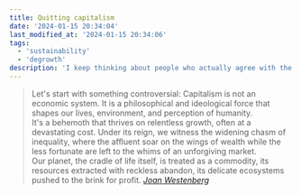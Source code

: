 ```yaml
---
title: Quitting capitalism
date: '2024-01-15 20:34:04'
last_modified_at: '2024-01-15 20:34:06'
tags:
  - 'sustainability'
  - 'degrowth'
description: 'I keep thinking about people who actually agree with the current incarnation of capitalism as members of a <em>growth death cult</em>. Can’t explain it differently.'
---
```

> Let's start with something controversial: Capitalism is not an economic system. It is a philosophical and ideological force that shapes our lives, environment, and perception of humanity.\
> It's a behemoth that thrives on relentless growth, often at a devastating cost. Under its reign, we witness the widening chasm of inequality, where the affluent soar on the wings of wealth while the less fortunate are left to the whims of an unforgiving market.\
> Our planet, the cradle of life itself, is treated as a commodity, its resources extracted with reckless abandon, its delicate ecosystems pushed to the brink for profit.
> <cite>[Joan Westenberg](https://joanwestenberg.com/blog/how-to-quit-capitalism)</cite>